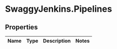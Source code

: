 # SwaggyJenkins.Pipelines

## Properties
Name | Type | Description | Notes
------------ | ------------- | ------------- | -------------


